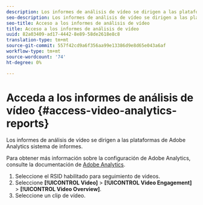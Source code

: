 ```yaml
---
description: Los informes de análisis de vídeo se dirigen a las plataformas de Adobe Analytics sistema de informes.
seo-description: Los informes de análisis de vídeo se dirigen a las plataformas de Adobe Analytics sistema de informes.
seo-title: Acceso a los informes de análisis de vídeo
title: Acceso a los informes de análisis de vídeo
uuid: 82a03409-ad17-4442-8e89-58de2618e8c8
translation-type: tm+mt
source-git-commit: 557f42cd9a6f356aa99e13386d9e8d65e043a6af
workflow-type: tm+mt
source-wordcount: '74'
ht-degree: 0%

---
```



# Acceda a los informes de análisis de vídeo {#access-video-analytics-reports}

Los informes de análisis de vídeo se dirigen a las plataformas de Adobe Analytics sistema de informes.

Para obtener más información sobre la configuración de Adobe Analytics, consulte la documentación de [Adobe Analytics](https://microsite.omniture.com/t2/help/en_US/reference/).
1. Seleccione el RSID habilitado para seguimiento de videos.
1. Seleccione **[!UICONTROL Video]** > **[!UICONTROL Video Engagement]** > **[!UICONTROL Video Overview]**.
1. Seleccione un clip de vídeo.
